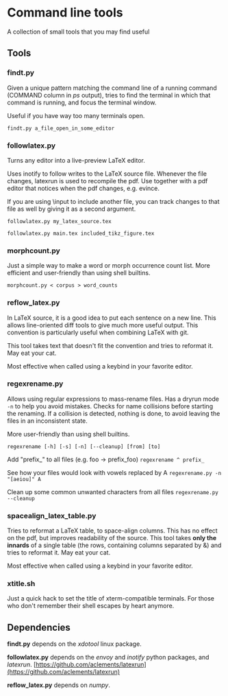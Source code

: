 # Command line tools

A collection of small tools that you may find useful

## Tools

### findt.py

Given a unique pattern matching the command line of a running command (COMMAND column in *ps* output),
tries to find the terminal in which that command is running, and focus the terminal window.

Useful if you have way too many terminals open.

`findt.py a_file_open_in_some_editor`

### followlatex.py

Turns any editor into a live-preview LaTeX editor.

Uses inotify to follow writes to the LaTeX source file.
Whenever the file changes, latexrun is used to recompile the pdf.
Use together with a pdf editor that notices when the pdf changes,
e.g. evince.

If you are using \input to include another file,
you can track changes to that file as well by giving it as a
second argument.

`followlatex.py my_latex_source.tex`

`followlatex.py main.tex included_tikz_figure.tex`

### morphcount.py

Just a simple way to make a word or morph occurrence count list.
More efficient and user-friendly than using shell builtins.

`morphcount.py < corpus > word_counts`

### reflow\_latex.py

In LaTeX source, it is a good idea to put each sentence on a new line.
This allows line-oriented diff tools to give much more useful output.
This convention is particularly useful when combining LaTeX with git.

This tool takes text that doesn't fit the convention and tries to reformat it.
May eat your cat.

Most effective when called using a keybind in your favorite editor.

### regexrename.py

Allows using regular expressions to mass-rename files.
Has a dryrun mode `-n` to help you avoid mistakes.
Checks for name collisions before starting the renaming.
If a collision is detected, nothing is done, to avoid leaving the
files in an inconsistent state.

More user-friendly than using shell builtins.

`regexrename [-h] [-s] [-n] [--cleanup] [from] [to]`

Add "prefix\_" to all files (e.g. foo -> prefix\_foo)
    `regexrename ^ prefix_`

See how your files would look with vowels replaced by A
    `regexrename.py -n "[aeiou]" A`

Clean up some common unwanted characters from all files
    `regexrename.py --cleanup`

### spacealign\_latex\_table.py

Tries to reformat a LaTeX table, to space-align columns.
This has no effect on the pdf, but improves readability of the source.
This tool takes **only the innards** of a single table
(the rows, containing columns separated by &)
and tries to reformat it.
May eat your cat.

Most effective when called using a keybind in your favorite editor.

### xtitle.sh

Just a quick hack to set the title of xterm-compatible terminals.
For those who don't remember their shell escapes by heart anymore.

## Dependencies

**findt.py** depends on the *xdotool* linux package.

**followlatex.py** depends on the *envoy* and *inotify* python packages, and *latexrun*.
[https://github.com/aclements/latexrun](https://github.com/aclements/latexrun)

**reflow\_latex.py** depends on *numpy*.

